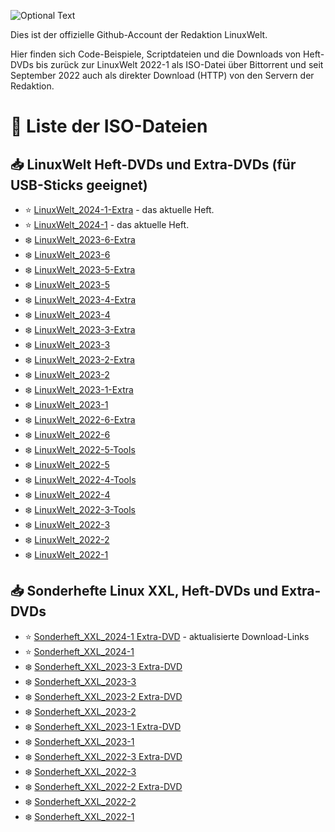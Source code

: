 ![Optional Text](../main/docs/images/LinuxWelt.svg)

Dies ist der offizielle Github-Account der Redaktion LinuxWelt.

Hier finden sich Code-Beispiele, Scriptdateien und die Downloads von Heft-DVDs bis zurück zur LinuxWelt 2022-1 als ISO-Datei über Bittorrent und seit September 2022 auch als direkter Download (HTTP) von den Servern der Redaktion.

# 💽 Liste der ISO-Dateien 

## 📥 LinuxWelt Heft-DVDs und Extra-DVDs (für USB-Sticks geeignet)
- ⭐ [LinuxWelt_2024-1-Extra](https://github.com/LinuxWelt/LinuxWelt/tree/main/torrents/LinuxWelt_2024-1-Extra) - das aktuelle Heft.
- ⭐ [LinuxWelt_2024-1](https://github.com/LinuxWelt/LinuxWelt/tree/main/torrents/LinuxWelt_2024-1) - das aktuelle Heft.
- ❄️ [LinuxWelt_2023-6-Extra](https://github.com/LinuxWelt/LinuxWelt/tree/main/torrents/LinuxWelt_2023-6-Extra)
- ❄️ [LinuxWelt_2023-6](https://github.com/LinuxWelt/LinuxWelt/tree/main/torrents/LinuxWelt_2023-6)
- ❄️ [LinuxWelt_2023-5-Extra](https://github.com/LinuxWelt/LinuxWelt/tree/main/torrents/LinuxWelt_2023-5-Extra)
- ❄️ [LinuxWelt_2023-5](https://github.com/LinuxWelt/LinuxWelt/tree/main/torrents/LinuxWelt_2023-5)
- ❄️ [LinuxWelt_2023-4-Extra](https://github.com/LinuxWelt/LinuxWelt/tree/main/torrents/LinuxWelt_2023-4-Extra)
- ❄️ [LinuxWelt_2023-4](https://github.com/LinuxWelt/LinuxWelt/tree/main/torrents/LinuxWelt_2023-4)
- ❄️ [LinuxWelt_2023-3-Extra](https://github.com/LinuxWelt/LinuxWelt/tree/main/torrents/LinuxWelt_2023-3-Extras)
- ❄️ [LinuxWelt_2023-3](https://github.com/LinuxWelt/LinuxWelt/tree/main/torrents/LinuxWelt_2023-3)
- ❄️ [LinuxWelt_2023-2-Extra](https://github.com/LinuxWelt/LinuxWelt/tree/main/torrents/LinuxWelt_2023-2-Extras)
- ❄️ [LinuxWelt_2023-2](https://github.com/LinuxWelt/LinuxWelt/tree/main/torrents/LinuxWelt_2023-2)
- ❄️ [LinuxWelt_2023-1-Extra](https://github.com/LinuxWelt/LinuxWelt/tree/main/torrents/LinuxWelt_2023-1-Extras)
- ❄️ [LinuxWelt_2023-1](https://github.com/LinuxWelt/LinuxWelt/tree/main/torrents/LinuxWelt_2023-1)
- ❄️ [LinuxWelt_2022-6-Extra](https://github.com/LinuxWelt/LinuxWelt/tree/main/torrents/LinuxWelt_2022-6-Extras)
- ❄️ [LinuxWelt_2022-6](https://github.com/LinuxWelt/LinuxWelt/tree/main/torrents/LinuxWelt_2022-6)
- ❄️ [LinuxWelt_2022-5-Tools](https://github.com/LinuxWelt/LinuxWelt/tree/main/torrents/LinuxWelt_2022-5-Tools)
- ❄️ [LinuxWelt_2022-5](https://github.com/LinuxWelt/LinuxWelt/tree/main/torrents/LinuxWelt_2022-5)
- ❄️ [LinuxWelt_2022-4-Tools](https://github.com/LinuxWelt/LinuxWelt/tree/main/torrents/LinuxWelt_2022-4-Tools)
- ❄️ [LinuxWelt_2022-4](https://github.com/LinuxWelt/LinuxWelt/tree/main/torrents/LinuxWelt_2022-4)
- ❄️ [LinuxWelt_2022-3-Tools](https://github.com/LinuxWelt/LinuxWelt/tree/main/torrents/LinuxWelt_2022-3-Tools)
- ❄️ [LinuxWelt_2022-3](https://github.com/LinuxWelt/LinuxWelt/tree/main/torrents/LinuxWelt_2022-3)
- ❄️ [LinuxWelt_2022-2](https://github.com/LinuxWelt/LinuxWelt/tree/main/torrents/LinuxWelt_2022-2)
- ❄️ [LinuxWelt_2022-1](https://github.com/LinuxWelt/LinuxWelt/tree/main/torrents/LinuxWelt_2022-1)

## 📥 Sonderhefte Linux XXL, Heft-DVDs und Extra-DVDs

- ⭐ [Sonderheft_XXL_2024-1 Extra-DVD](https://github.com/LinuxWelt/LinuxWelt/tree/main/torrents/LinuxWelt_XXL_2024-1-Extra) - aktualisierte Download-Links
- ⭐ [Sonderheft_XXL_2024-1](https://github.com/LinuxWelt/LinuxWelt/tree/main/torrents/LinuxWelt_XXL_2024-1)
- ❄️ [Sonderheft_XXL_2023-3 Extra-DVD](https://github.com/LinuxWelt/LinuxWelt/tree/main/torrents/LinuxWelt_XXL_2023-3-Extra)
- ❄️ [Sonderheft_XXL_2023-3](https://github.com/LinuxWelt/LinuxWelt/tree/main/torrents/LinuxWelt_XXL_2023-3)
- ❄️ [Sonderheft_XXL_2023-2 Extra-DVD](https://github.com/LinuxWelt/LinuxWelt/tree/main/torrents/LinuxWelt_XXL_2023-2-Extra)
- ❄️ [Sonderheft_XXL_2023-2](https://github.com/LinuxWelt/LinuxWelt/tree/main/torrents/LinuxWelt_XXL_2023-2)
- ❄️ [Sonderheft_XXL_2023-1 Extra-DVD](https://github.com/LinuxWelt/LinuxWelt/tree/main/torrents/LinuxWelt_XXL_2023-1-Extra)
- ❄️ [Sonderheft_XXL_2023-1](https://github.com/LinuxWelt/LinuxWelt/tree/main/torrents/LinuxWelt_XXL_2023-1)
- ❄️ [Sonderheft_XXL_2022-3 Extra-DVD](https://github.com/LinuxWelt/LinuxWelt/tree/main/torrents/LinuxWelt_XXL_2022-3-Extra)
- ❄️ [Sonderheft_XXL_2022-3](https://github.com/LinuxWelt/LinuxWelt/tree/main/torrents/LinuxWelt_XXL_2022-3)
- ❄️ [Sonderheft_XXL_2022-2 Extra-DVD](https://github.com/LinuxWelt/LinuxWelt/tree/main/torrents/LinuxWelt_XXL_2022-2-Extra)
- ❄️ [Sonderheft_XXL_2022-2](https://github.com/LinuxWelt/LinuxWelt/tree/main/torrents/LinuxWelt_XXL_2022-2)
- ❄️ [Sonderheft_XXL_2022-1](https://github.com/LinuxWelt/LinuxWelt/tree/main/torrents/LinuxWelt_XXL_2022-1)



